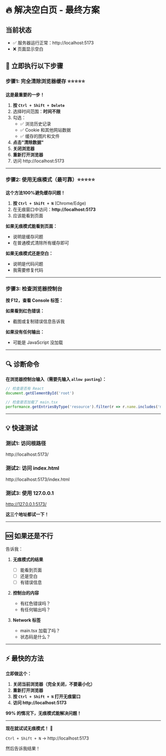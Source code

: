 # 🔥 解决空白页 - 最终方案

## 当前状态
- ✅ 服务器运行正常：http://localhost:5173
- ❌ 页面显示空白

## 🎯 立即执行以下步骤

### 步骤1: 完全清除浏览器缓存 ⭐⭐⭐⭐⭐

**这是最重要的一步！**

1. **按 `Ctrl + Shift + Delete`**
2. 选择时间范围：**时间不限**
3. 勾选：
   - ✅ 浏览历史记录
   - ✅ Cookie 和其他网站数据
   - ✅ 缓存的图片和文件
4. **点击"清除数据"**
5. **关闭浏览器**
6. **重新打开浏览器**
7. 访问 http://localhost:5173

---

### 步骤2: 使用无痕模式（最可靠）⭐⭐⭐⭐⭐

**这个方法100%避免缓存问题！**

1. **按 `Ctrl + Shift + N`** (Chrome/Edge)
2. 在无痕窗口中访问：**http://localhost:5173**
3. 应该能看到页面

**如果无痕模式能看到页面：**
- 说明是缓存问题
- 在普通模式清除所有缓存即可

**如果无痕模式还是空白：**
- 说明是代码问题
- 我需要修复代码

---

### 步骤3: 检查浏览器控制台

**按 F12，查看 Console 标签：**

**如果看到红色错误：**
- 截图或复制错误信息告诉我

**如果没有任何输出：**
- 可能是 JavaScript 没加载

---

## 🔍 诊断命令

**在浏览器控制台输入（需要先输入 `allow pasting`）：**

```javascript
// 检查是否有 React
document.getElementById('root')

// 检查是否加载了 main.tsx
performance.getEntriesByType('resource').filter(r => r.name.includes('main'))
```

---

## 💡 快速测试

### 测试1: 访问根路径
http://localhost:5173/

### 测试2: 访问 index.html
http://localhost:5173/index.html

### 测试3: 使用 127.0.0.1
http://127.0.0.1:5173/

**这三个地址都试一下！**

---

## 🆘 如果还是不行

告诉我：

1. **无痕模式的结果**
   - [ ] 能看到页面
   - [ ] 还是空白
   - [ ] 有错误信息

2. **控制台的内容**
   - 有红色错误吗？
   - 有任何输出吗？

3. **Network 标签**
   - main.tsx 加载了吗？
   - 状态码是什么？

---

## ⚡ 最快的方法

**立即做这个：**

1. **关闭当前浏览器（完全关闭，不要最小化）**
2. **重新打开浏览器**
3. **按 `Ctrl + Shift + N` 打开无痕窗口**
4. **访问 http://localhost:5173**

**99% 的情况下，无痕模式能解决问题！**

---

**现在就试试无痕模式！** 🚀

`Ctrl + Shift + N` → http://localhost:5173

然后告诉我结果！


